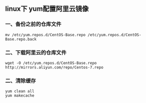 ## linux下  yum配置阿里云镜像

### 一、备份之前的仓库文件
```
mv /etc/yum.repos.d/CentOS-Base.repo /etc/yum.repos.d/CentOS-Base.repo.back
```
### 二、下载阿里云的仓库文件
```
wget -O /etc/yum.repos.d/CentOS-Base.repo http://mirrors.aliyun.com/repo/Centos-7.repo
```
### 二、清除缓存
```
yum clean all
yum makecache
```





